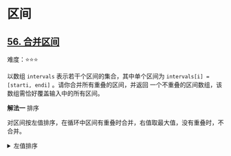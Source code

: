 # 区间

## [56. 合并区间](https://leetcode.cn/problems/merge-intervals)

难度：⭐️⭐️⭐️

以数组 `intervals` 表示若干个区间的集合，其中单个区间为 `intervals[i] = [starti, endi]` 。请你合并所有重叠的区间，并返回 一个不重叠的区间数组，该数组需恰好覆盖输入中的所有区间。

**解法一** 排序

对区间按左值排序，在循环中区间有重叠时合并，右值取最大值，没有重叠时，不合并。

<details>
  <summary>左值排序</summary>
  
  ```java
    public int[][] merge(int[][] intervals) {
        int start = 0;
        int end = 0;
        Arrays.sort(intervals, (int[] a, int[] b) -> {
            return a[0] - b[0];
        });
        List<int[]> resultList = new ArrayList<>();
        resultList.add(intervals[0]);
        for (int i = 1; i < intervals.length; i++) {
            int[] range = intervals[i];
            int[] merged = resultList.get(resultList.size() - 1);
            if (range[0] > merged[1]) {
                resultList.add(range);
            } else {
                merged[1] = Math.max(range[1], merged[1]);
            }
        }
        return resultList.toArray(new int[resultList.size()][]);
    }
  ```
</details>

